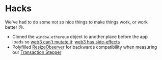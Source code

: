 # Hacks

We've had to do some not so nice things to make things work, or work better :cry:.

- Cloned the `window.ethereum` object to another place before the app loads so [web3 can't mutate it](https://github.com/aragon/aragon/pull/1463/files): [web3 has side-effects](https://github.com/ethereum/web3.js/issues/3374)
- Polyfilled [ResizeObserver](https://github.com/juggle/resize-observer) for backwards compatibility when measuring our [Transaction Stepper](https://github.com/aragon/aragon/pull/1473#discussion_r451529607)
